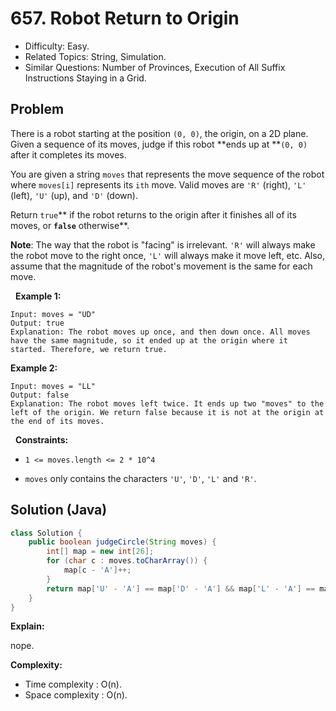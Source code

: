 # 657. Robot Return to Origin

- Difficulty: Easy.
- Related Topics: String, Simulation.
- Similar Questions: Number of Provinces, Execution of All Suffix Instructions Staying in a Grid.

## Problem

There is a robot starting at the position ```(0, 0)```, the origin, on a 2D plane. Given a sequence of its moves, judge if this robot **ends up at **```(0, 0)``` after it completes its moves.

You are given a string ```moves``` that represents the move sequence of the robot where ```moves[i]``` represents its ```ith``` move. Valid moves are ```'R'``` (right), ```'L'``` (left), ```'U'``` (up), and ```'D'``` (down).

Return ```true```** if the robot returns to the origin after it finishes all of its moves, or **```false```** otherwise**.

**Note**: The way that the robot is "facing" is irrelevant. ```'R'``` will always make the robot move to the right once, ```'L'``` will always make it move left, etc. Also, assume that the magnitude of the robot's movement is the same for each move.

 
**Example 1:**

```
Input: moves = "UD"
Output: true
Explanation: The robot moves up once, and then down once. All moves have the same magnitude, so it ended up at the origin where it started. Therefore, we return true.
```

**Example 2:**

```
Input: moves = "LL"
Output: false
Explanation: The robot moves left twice. It ends up two "moves" to the left of the origin. We return false because it is not at the origin at the end of its moves.
```

 
**Constraints:**


	
- ```1 <= moves.length <= 2 * 10^4```
	
- ```moves``` only contains the characters ```'U'```, ```'D'```, ```'L'``` and ```'R'```.



## Solution (Java)

```java
class Solution {
    public boolean judgeCircle(String moves) {
        int[] map = new int[26];
        for (char c : moves.toCharArray()) {
            map[c - 'A']++;
        }
        return map['U' - 'A'] == map['D' - 'A'] && map['L' - 'A'] == map['R' - 'A'];
    }
}
```

**Explain:**

nope.

**Complexity:**

* Time complexity : O(n).
* Space complexity : O(n).
